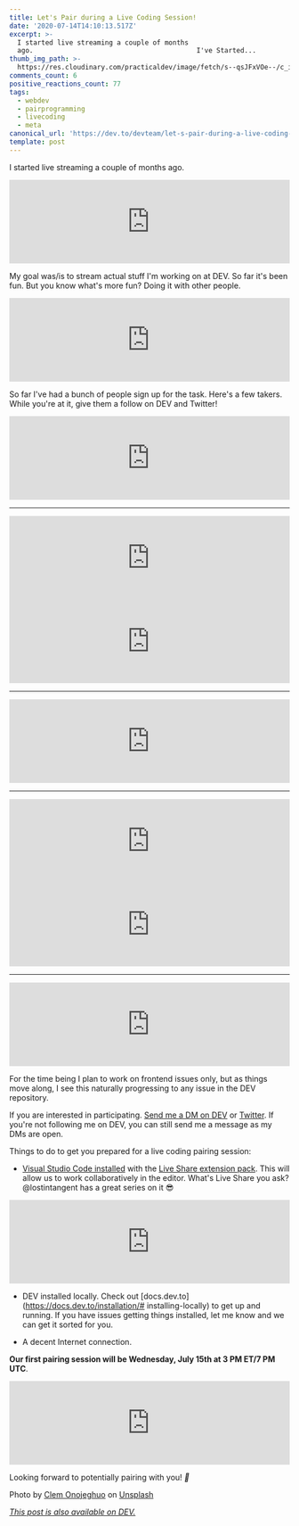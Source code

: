 ```yaml
---
title: Let's Pair during a Live Coding Session!
date: '2020-07-14T14:10:13.517Z'
excerpt: >-
  I started live streaming a couple of months
  ago.                                         I've Started...
thumb_img_path: >-
  https://res.cloudinary.com/practicaldev/image/fetch/s--qsJFxVOe--/c_imagga_scale,f_auto,fl_progressive,h_420,q_auto,w_1000/https://dev-to-uploads.s3.amazonaws.com/i/nqqvyinfbwzjb4fhemff.jpg
comments_count: 6
positive_reactions_count: 77
tags:
  - webdev
  - pairprogramming
  - livecoding
  - meta
canonical_url: 'https://dev.to/devteam/let-s-pair-during-a-live-coding-session-8he'
template: post
---
```

I started live streaming a couple of months ago.


<iframe class="liquidTag" src="https://dev.to/embed/link?args=https%3A%2F%2Fdev.to%2Fnickytonline%2Fi-ve-started-to-live-code-on-twitch-for-dev-13cn" style="border: 0; width: 100%;"></iframe>


My goal was/is to stream actual stuff I'm working on at DEV. So far it's been fun. But you know what's more fun? Doing it with other people.


<iframe class="liquidTag" src="https://dev.to/embed/twitter?args=1282499948366438402" style="border: 0; width: 100%;"></iframe>


So far I've had a bunch of people sign up for the task. Here's a few takers. While you're at it, give them a follow on DEV and Twitter!


<iframe class="liquidTag" src="https://dev.to/embed/twitter?args=1282501677535227904" style="border: 0; width: 100%;"></iframe>


<hr />


<iframe class="liquidTag" src="https://dev.to/embed/twitter?args=1282526470196338690" style="border: 0; width: 100%;"></iframe>


<iframe class="liquidTag" src="https://dev.to/embed/twitter?args=1282530093756297218" style="border: 0; width: 100%;"></iframe>


<hr />


<iframe class="liquidTag" src="https://dev.to/embed/twitter?args=1282559426805870592" style="border: 0; width: 100%;"></iframe>


<hr />


<iframe class="liquidTag" src="https://dev.to/embed/twitter?args=1282698487998676993" style="border: 0; width: 100%;"></iframe>


<iframe class="liquidTag" src="https://dev.to/embed/twitter?args=1282699130708598785" style="border: 0; width: 100%;"></iframe>


<hr />


<iframe class="liquidTag" src="https://dev.to/embed/twitter?args=1282728654796132352" style="border: 0; width: 100%;"></iframe>


For the time being I plan to work on frontend issues only, but as things move along, I see this naturally progressing to any    issue in the DEV repository.

If you are interested in participating. [Send me a DM on DEV](https://dev.to/connect/@nickytonline) or [Twitter](https://twitter.com/nickytonline). If you're not following me on DEV, you can still send me a message as my DMs are open.

Things to do to get you prepared for a live coding pairing session:

* [Visual Studio Code installed](https://code.visualstudio.com/download) with the [Live Share extension pack](https://marketplace.visualstudio.com/items?itemName=MS-vsliveshare.vsliveshare-pack). This will allow us to work collaboratively in the editor. What's Live Share you ask? @lostintangent has a great series on it 😎


<iframe class="liquidTag" src="https://dev.to/embed/link?args=https%3A%2F%2Fdev.to%2Flostintangent%2Fvisual-studio-live-share-in-pursuit-of-enjoyable-developer-collaboration-2nko" style="border: 0; width: 100%;"></iframe>


* DEV installed locally. Check out [docs.dev.to](https://docs.dev.to/installation/# installing-locally) to get up and running. If you have issues getting things installed, let me know and we can get it sorted for you.

* A decent Internet connection.

<b>Our first pairing session will be Wednesday, July 15th at 3 PM ET/7 PM UTC</b>.


<iframe class="liquidTag" src="https://dev.to/embed/twitter?args=1282785725725933568" style="border: 0; width: 100%;"></iframe>


Looking forward to potentially pairing with you! <i role="image">🍐</i>

Photo by [Clem Onojeghuo](https://unsplash.com/@clemono2?utm_source=unsplash&utm_medium=referral&utm_content=creditCopyText) on [Unsplash](https://unsplash.com/s/photos/pears?utm_source=unsplash&utm_medium=referral&utm_content=creditCopyText)

*[This post is also available on DEV.](https://dev.to/devteam/let-s-pair-during-a-live-coding-session-8he)*


<script>
const parent = document.getElementsByTagName('head')[0];
const script = document.createElement('script');
script.type = 'text/javascript';
script.src = 'https://cdnjs.cloudflare.com/ajax/libs/iframe-resizer/4.1.1/iframeResizer.min.js';
script.charset = 'utf-8';
script.onload = function() {
    window.iFrameResize({}, '.liquidTag');
};
parent.appendChild(script);
</script>    
